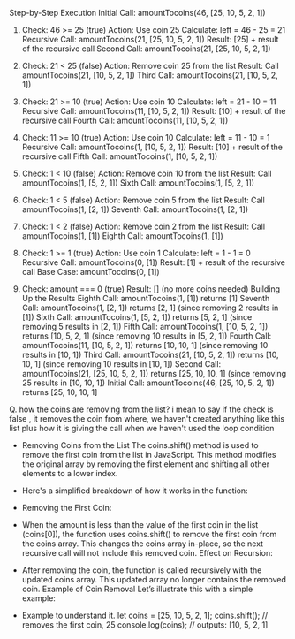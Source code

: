 Step-by-Step Execution
Initial Call: amountTocoins(46, [25, 10, 5, 2, 1])

1. Check: 46 >= 25 (true)
Action: Use coin 25
Calculate: left = 46 - 25 = 21
Recursive Call: amountTocoins(21, [25, 10, 5, 2, 1])
Result: [25] + result of the recursive call
Second Call: amountTocoins(21, [25, 10, 5, 2, 1])

2. Check: 21 < 25 (false)
Action: Remove coin 25 from the list
Result: Call amountTocoins(21, [10, 5, 2, 1])
Third Call: amountTocoins(21, [10, 5, 2, 1])

3. Check: 21 >= 10 (true)
Action: Use coin 10
Calculate: left = 21 - 10 = 11
Recursive Call: amountTocoins(11, [10, 5, 2, 1])
Result: [10] + result of the recursive call
Fourth Call: amountTocoins(11, [10, 5, 2, 1])

4. Check: 11 >= 10 (true)
Action: Use coin 10
Calculate: left = 11 - 10 = 1
Recursive Call: amountTocoins(1, [10, 5, 2, 1])
Result: [10] + result of the recursive call
Fifth Call: amountTocoins(1, [10, 5, 2, 1])

5. Check: 1 < 10 (false)
Action: Remove coin 10 from the list
Result: Call amountTocoins(1, [5, 2, 1])
Sixth Call: amountTocoins(1, [5, 2, 1])

6. Check: 1 < 5 (false)
Action: Remove coin 5 from the list
Result: Call amountTocoins(1, [2, 1])
Seventh Call: amountTocoins(1, [2, 1])

7. Check: 1 < 2 (false)
Action: Remove coin 2 from the list
Result: Call amountTocoins(1, [1])
Eighth Call: amountTocoins(1, [1])

8. Check: 1 >= 1 (true)
Action: Use coin 1
Calculate: left = 1 - 1 = 0
Recursive Call: amountTocoins(0, [1])
Result: [1] + result of the recursive call
Base Case: amountTocoins(0, [1])

9. Check: amount === 0 (true)
Result: [] (no more coins needed)
Building Up the Results
Eighth Call: amountTocoins(1, [1]) returns [1]
Seventh Call: amountTocoins(1, [2, 1]) returns [2, 1] (since removing 2 results in [1])
Sixth Call: amountTocoins(1, [5, 2, 1]) returns [5, 2, 1] (since removing 5 results in [2, 1])
Fifth Call: amountTocoins(1, [10, 5, 2, 1]) returns [10, 5, 2, 1] (since removing 10 results in [5, 2, 1])
Fourth Call: amountTocoins(11, [10, 5, 2, 1]) returns [10, 10, 1] (since removing 10 results in [10, 1])
Third Call: amountTocoins(21, [10, 5, 2, 1]) returns [10, 10, 1] (since removing 10 results in [10, 1])
Second Call: amountTocoins(21, [25, 10, 5, 2, 1]) returns [25, 10, 10, 1] (since removing 25 results in [10, 10, 1])
Initial Call: amountTocoins(46, [25, 10, 5, 2, 1]) returns [25, 10, 10, 1]



Q. how the coins are removing from the list? i mean to say if the check is false , it removes the coin from where, we haven't created anything like this list plus how it is giving the call when we haven't used the loop condition 

- Removing Coins from the List
The coins.shift() method is used to remove the first coin from the list in JavaScript. This method modifies the original array by removing the first element and shifting all other elements to a lower index.

- Here's a simplified breakdown of how it works in the function:

- Removing the First Coin:

- When the amount is less than the value of the first coin in the list (coins[0]), the function uses coins.shift() to remove the first coin from the coins array. This changes the coins array in-place, so the next recursive call will not include this removed coin.
Effect on Recursion:

- After removing the coin, the function is called recursively with the updated coins array. This updated array no longer contains the removed coin.
Example of Coin Removal
Let’s illustrate this with a simple example:

- Example to understand it.
let coins = [25, 10, 5, 2, 1];
coins.shift(); // removes the first coin, 25
console.log(coins); // outputs: [10, 5, 2, 1]